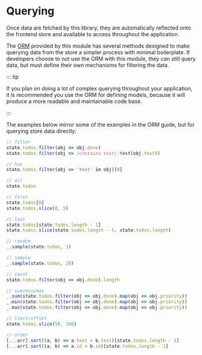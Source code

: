 # Querying

Once data are fetched by this library, they are automatically reflected onto the frontend store and available to access throughout the application.

The [ORM](/guide/models/querying.md) provided by this module has several methods designed to make querying data from the store a simpler process with minimal boilerplate. If developers choose to not use the ORM with this module, they can still query data, but must define their own mechanisms for filtering the data.

::: tip

If you plan on doing a lot of complex querying throughout your application, it is recommended you use the ORM for defining models, because it will produce a more readable and maintainable code base.

:::

The examples below mirror some of the examples in the ORM guide, but for querying store data directly:

```javascript
// filter
state.todos.filter(obj => obj.done)
state.todos.filter(obj => /contains text/.test(obj.text))

// has
state.todos.filter(obj => 'text' in obj)[0]

// all
state.todos

// first
state.todos[0]
state.todos.slice(0, 5)

// last
state.todos[state.todos.length - 1]
state.todos.slice(state.todos.length - 5, state.todos.length)

// random
_.sample(state.todos, 1)

// sample
_.sample(state.todos, 20)

// count
state.todos.filter(obj => obj.done).length

// sum/min/max
_.sum(state.todos.filter(obj => obj.done).map(obj => obj.priority))
_.min(state.todos.filter(obj => obj.done).map(obj => obj.priority))
_.max(state.todos.filter(obj => obj.done).map(obj => obj.priority))

// limit/offset
state.todos.slice(50, 100)

// order
[...arr].sort((a, b) => a.text > b.text)[state.todos.length - 1]
[...arr].sort((a, b) => a.id > b.id)[state.todos.length - 1]
```
